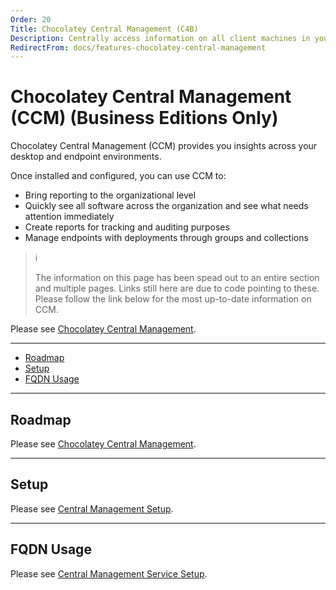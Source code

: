 ```yaml
---
Order: 20
Title: Chocolatey Central Management (C4B)
Description: Centrally access information on all client machines in your environment
RedirectFrom: docs/features-chocolatey-central-management
---
```


# Chocolatey Central Management (CCM) (Business Editions Only)

Chocolatey Central Management (CCM) provides you insights across your desktop and endpoint environments.

Once installed and configured, you can use CCM to:

* Bring reporting to the organizational level
* Quickly see all software across the organization and see what needs attention immediately
* Create reports for tracking and auditing purposes
* Manage endpoints with deployments through groups and collections

> ℹ️
>
> The information on this page has been spead out to an entire section and multiple pages. Links still here are due to code pointing to these. Please follow the link below for the most up-to-date information on CCM.

Please see [Chocolatey Central Management](../../central-management).

___
<!-- TOC depthTo:6 -->

- [Roadmap](#roadmap)
- [Setup](#setup)
- [FQDN Usage](#fqdn-usage)

<!-- /TOC -->
___
## Roadmap

Please see [Chocolatey Central Management](../../central-management#roadmap).

___
## Setup

Please see [Central Management Setup](../../central-management/setup).

___
## FQDN Usage

Please see [Central Management Service Setup](../../central-management/setup-service#fqdn-usage).
